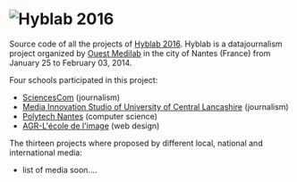![Hyblab 2016][1]
==========

Source code of all the projects of [Hyblab 2016][2]. Hyblab is a datajournalism project organized by [Ouest Medilab][3] in the city of Nantes (France) from January 25 to February 03, 2014.

Four schools participated in this project:

 - [SciencesCom][4] (journalism)
 - [Media Innovation Studio of University of Central Lancashire][7] (journalism)
 - [Polytech Nantes][5] (computer science)
 - [AGR-L'école de l'image][6] (web design)


The thirteen projects where proposed by different local, national and international media:

 - list of media soon....

  [1]: http://www.hyblab.fr/wp-content/uploads/2015/03/HybLabDDJ-1024x366.png
  [2]: http://www.hyblab.fr/
  [3]: http://www.ouestmedialab.fr/
  [4]: http://www.sciencescom.org/
  [5]: http://www.polytech.univ-nantes.fr/
  [6]: http://www.agrnantes.fr/
  [7]: http://www.uclan.ac.uk/research/explore/groups/media_innovation_studio.php
  

